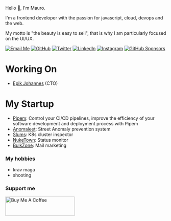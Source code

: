 Hello 👋, I'm Mauro.

I'm a frontend developer with the passion for javascript, cloud, devops and the web.

My motto is "the beauty is easy to sell", that is why I am particularly focused on the UI/UX.

[![Email Me](https://img.shields.io/badge/Email-mauro.sala@gmail.com-2196F3.svg)](mailto:mauro.sala@gmail.com)
[![GitHub](https://img.shields.io/github/followers/maurosala.svg?label=GitHub&style=social)](https://github.com/maurosala)
[![Twitter](https://img.shields.io/twitter/follow/maurosala?label=Twitter&style=social)](https://twitter.com/maurosala)
[![LinkedIn](https://img.shields.io/badge/LinkedIn--_.svg?style=social&logo=linkedin)](https://www.linkedin.com/in/maurosala/)
[![Instagram](https://img.shields.io/badge/Instagram--_.svg?style=social&logo=instagram)](https://www.instagram.com/maurosala/)
[![GitHub Sponsors](https://img.shields.io/badge/GitHub_Sponsors--_.svg?style=social&logo=github&logoColor=EA4AAA)](https://github.com/sponsors/maurosala)

# Working On

- [Epik Johannes](https://epikjohannes.com) (CTO)

# My Startup

- [Pipem](https://github.com/pipem-io): Control your CI/CD pipelines, improve the efficiency of your software development and deployment process with Pipem
- [Anomaleet](https://anomaleet.com): Street Anomaly prevention system
- [Slums](https://github.com/slums-io): K8s cluster inspector
- [NukeTown](https://github.com/nuketown-io): Status monitor
- [BulkZone](https://github.com/bulkzone-io): Mail marketing

### My hobbies

- krav maga
- shooting

### Support me

<a href="https://www.buymeacoffee.com/maurosala" target="_blank"><img src="https://cdn.buymeacoffee.com/buttons/v2/default-yellow.png" alt="Buy Me A Coffee" style="height: 60px !important;width: 217px !important;" ></a>
